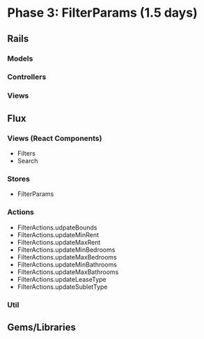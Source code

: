 # Phase 3: FilterParams (1.5 days)

## Rails
### Models

### Controllers

### Views

## Flux
### Views (React Components)
* Filters
* Search

### Stores
* FilterParams

### Actions
* FilterActions.udpateBounds
* FilterActions.updateMinRent
* FilterActions.updateMaxRent
* FilterActions.updateMinBedrooms
* FilterActions.updateMaxBedrooms
* FilterActions.updateMinBathrooms
* FilterActions.updateMaxBathrooms
* FilterActions.updateLeaseType
* FilterActions.updateSubletType

### Util

## Gems/Libraries
